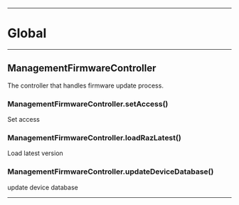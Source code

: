 








* * *

# Global





* * *

## ManagementFirmwareController
The controller that handles firmware update process.

### ManagementFirmwareController.setAccess() 

Set access


### ManagementFirmwareController.loadRazLatest() 

Load latest version


### ManagementFirmwareController.updateDeviceDatabase() 

update device database




* * *
